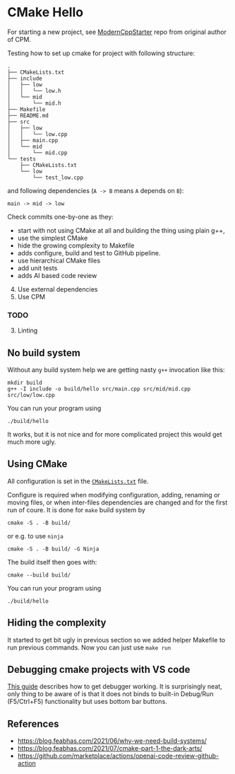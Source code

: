 # CMake Hello

For starting a new project, see [ModernCppStarter] repo from original author of CPM.

[ModernCppStarter]: https://github.com/TheLartians/ModernCppStarter

Testing how to set up cmake for project with following structure:

```
.
├── CMakeLists.txt
├── include
│   ├── low
│   │   └── low.h
│   └── mid
│       └── mid.h
├── Makefile
├── README.md
├── src
│   ├── low
│   │   └── low.cpp
│   ├── main.cpp
│   └── mid
│       └── mid.cpp
└── tests
    ├── CMakeLists.txt
    └── low
        └── test_low.cpp
```

and following dependencies (`A -> B` means `A` depends on `B`):

```
main -> mid -> low
```

Check commits one-by-one as they:

* start with not using CMake at all and building the thing using plain g++,
* use the simplest CMake 
* hide the growing complexity to Makefile
* adds configure, build and test to GitHub pipeline.
* use hierarchical CMake files
* add unit tests
* adds AI based code review
4. Use external dependencies
5. Use CPM

### TODO

3. Linting

## No build system

Without any build system help we are getting nasty `g++` invocation like this:

```
mkdir build
g++ -I include -o build/hello src/main.cpp src/mid/mid.cpp src/low/low.cpp
```

You can run your program using

```
./build/hello
```

It works, but it is not nice and for more complicated project this would get much more ugly.

## Using CMake

All configuration is set in the [`CMakeLists.txt`](/CMakeLists.txt) file.

Configure is required when modifying configuration, adding, renaming or moving files,
or when inter-files dependencies are changed and for the first run of coure.
It is done for `make` build system by

```
cmake -S . -B build/
```

or e.g. to use `ninja`

```
cmake -S . -B build/ -G Ninja
```

The build itself then goes with:

```
cmake --build build/
```

You can run your program using

```
./build/hello
```

## Hiding the complexity

It started to get bit ugly in previous section so we added helper Makefile
to run previous commands. Now you can just use `make run` 

## Debugging cmake projects with VS code

[This guide][vscode] describes how to get debugger working. It is surprisingly neat, only
thing to be aware of is that it does not binds to built-in Debug/Run (F5/Ctrl+F5)
functionality but uses bottom bar buttons.

[vscode]: https://www.pragmaticlinux.com/2021/07/import-a-cmake-project-into-visual-studio-code/

## References

* https://blog.feabhas.com/2021/06/why-we-need-build-systems/
* https://blog.feabhas.com/2021/07/cmake-part-1-the-dark-arts/
* https://github.com/marketplace/actions/openai-code-review-github-action
